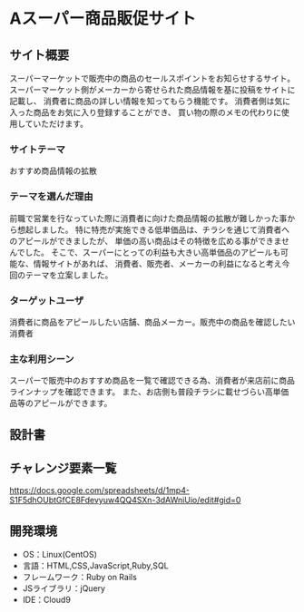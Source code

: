# Aスーパー商品販促サイト

## サイト概要
スーパーマーケットで販売中の商品のセールスポイントをお知らせするサイト。
スーパーマーケット側がメーカーから寄せられた商品情報を基に投稿をサイトに記載し、
消費者に商品の詳しい情報を知ってもらう機能です。
消費者側は気に入った商品をお気に入り登録することができ、
買い物の際のメモの代わりに使用していただけます。

### サイトテーマ
おすすめ商品情報の拡散

### テーマを選んだ理由
前職で営業を行なっていた際に消費者に向けた商品情報の拡散が難しかった事から想起しました。
特に特売が実施できる低単価品は、チラシを通じて消費者へのアピールができましたが、
単価の高い商品はその特徴を広める事ができませんでした。
そこで、スーパーにとっての利益も大きい高単価品のアピールも可能な、情報サイトがあれば、
消費者、販売者、メーカーの利益になると考え今回のテーマを立案しました。

### ターゲットユーザ
消費者に商品をアピールしたい店舗、商品メーカー。販売中の商品を確認したい消費者

### 主な利用シーン
スーパーで販売中のおすすめ商品を一覧で確認できる為、消費者が来店前に商品ラインナップを確認できます。
また、お店側も普段チラシに載せづらい高単価品等のアピールができます。

## 設計書


## チャレンジ要素一覧
<https://docs.google.com/spreadsheets/d/1mp4-S1F5dhOUbtGfCE8Fdevyuw4QQ4SXn-3dAWniUio/edit#gid=0>

## 開発環境
- OS：Linux(CentOS)
- 言語：HTML,CSS,JavaScript,Ruby,SQL
- フレームワーク：Ruby on Rails
- JSライブラリ：jQuery
- IDE：Cloud9